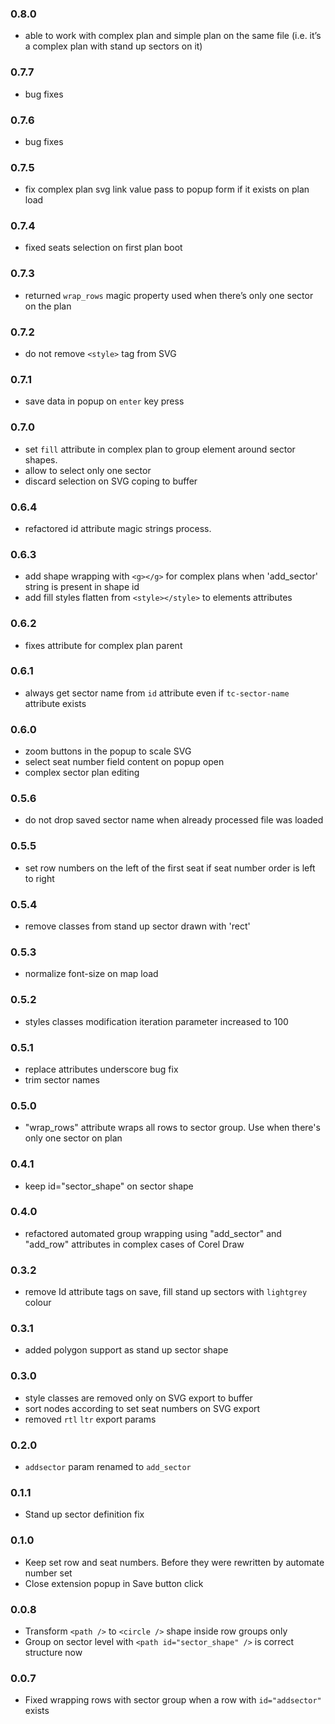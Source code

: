 ### 0.8.0
- able to work with complex plan and simple plan on the same file (i.e. it’s a complex plan with stand up sectors on it)
### 0.7.7
- bug fixes

### 0.7.6
- bug fixes

### 0.7.5
- fix complex plan svg link value pass to popup form if it exists on plan load

### 0.7.4
- fixed seats selection on first plan boot

### 0.7.3
- returned `wrap_rows` magic property used when there’s only one sector on the plan

### 0.7.2
- do not remove `<style>` tag from SVG

### 0.7.1
- save data in popup on `enter` key press

### 0.7.0
- set `fill` attribute in complex plan to group element around sector shapes. 
- allow to select only one sector
- discard selection on SVG coping to buffer

### 0.6.4
- refactored id attribute magic strings process.

### 0.6.3
- add shape wrapping with `<g></g>` for complex plans when 'add_sector' string is present in shape id
- add fill styles flatten from `<style></style>` to elements attributes 

### 0.6.2
- fixes attribute for complex plan parent

### 0.6.1
- always get sector name from `id` attribute even if `tc-sector-name` attribute exists

### 0.6.0
- zoom buttons in the popup to scale SVG
- select seat number field content on popup open
- complex sector plan editing

### 0.5.6
- do not drop saved sector name when already processed file was loaded

### 0.5.5
- set row numbers on the left of the first seat if seat number order is left to right

### 0.5.4
- remove classes from stand up sector drawn with 'rect'

### 0.5.3
- normalize font-size on map load

### 0.5.2
- styles classes modification iteration parameter increased to 100

### 0.5.1
- replace attributes underscore bug fix
- trim sector names

### 0.5.0
- "wrap_rows" attribute wraps all rows to sector group. Use when there's only one sector on plan

### 0.4.1
- keep id="sector_shape" on sector shape

### 0.4.0
- refactored automated group wrapping using "add_sector" and "add_row" attributes in complex cases of Corel Draw

### 0.3.2
- remove Id attribute tags on save, fill stand up sectors with `lightgrey` colour

### 0.3.1
- added polygon support as stand up sector shape

### 0.3.0
- style classes are removed only on SVG export to buffer
- sort nodes according to set seat numbers on SVG export
- removed `rtl` `ltr` export params

### 0.2.0
- `addsector` param renamed to `add_sector`

### 0.1.1
- Stand up sector definition fix

### 0.1.0
- Keep set row and seat numbers. Before they were rewritten by automate number set
- Close extension popup in Save button click

### 0.0.8
- Transform `<path />` to `<circle />` shape inside row groups only
- Group on sector level with `<path id="sector_shape" />` is correct structure now

### 0.0.7
- Fixed wrapping rows with sector group when a row with `id="addsector"` exists
